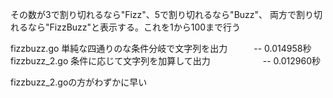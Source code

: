 その数が3で割り切れるなら"Fizz"、5で割り切れるなら"Buzz"、
両方で割り切れるなら"FizzBuzz"と表示する。これを1から100まで行う

fizzbuzz.go   単純な四通りのな条件分岐で文字列を出力　　　-- 0.014958秒
fizzbuzz_2.go 条件に応じて文字列を加算して出力　　　　　　-- 0.012960秒

fizzbuzz_2.goの方がわずかに早い